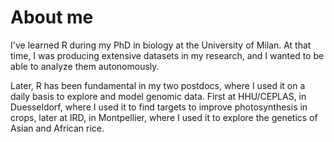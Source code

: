 # About me

I've learned R during my PhD in biology at the University of Milan. At that time, I was producing extensive datasets in my research, and I wanted to be able to analyze them autonomously.

Later, R has been fundamental in my two postdocs, where I used it on a daily basis to explore and model genomic data. First at HHU/CEPLAS, in Duesseldorf, where I used it to find targets to improve photosynthesis in crops, later at IRD, in Montpellier, where I used it to explore the genetics of Asian and African rice.
